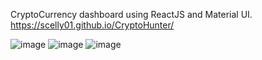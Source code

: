 CryptoCurrency dashboard using ReactJS and Material UI.
https://scelly01.github.io/CryptoHunter/

![image](https://user-images.githubusercontent.com/92203911/166142557-9420e5aa-089f-456b-ba13-6454f7e6cbc3.png)
![image](https://user-images.githubusercontent.com/92203911/166142569-94683f4c-5438-4ce0-8fe7-9a8513bdbd03.png)
![image](https://user-images.githubusercontent.com/92203911/166142611-9985dfb4-c09a-45f3-b27c-dcb28ba0dd15.png)
